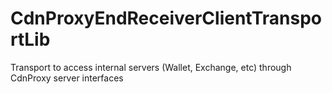 # CdnProxyEndReceiverClientTransportLib
Transport to access internal servers (Wallet, Exchange, etc) through CdnProxy server interfaces
